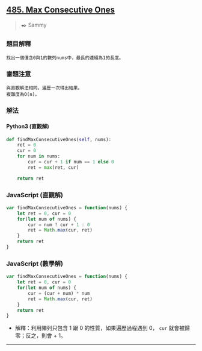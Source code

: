 ## [485. Max Consecutive Ones](https://leetcode.com/problems/max-consecutive-ones/)
> :black_nib: Sammy
### 題目解釋
    找出一個僅含0與1的數列nums中，最長的連續為1的長度。
### 審題注意
    與直觀解法相同。遍歷一次得出結果。
    複雜度為O(n)。
### 解法
#### Python3 (直觀解)
```python
def findMaxConsecutiveOnes(self, nums):
    ret = 0
    cur = 0
    for num in nums:
        cur = cur + 1 if num == 1 else 0
        ret = max(ret, cur)

    return ret
```

### JavaScript (直觀解)
```javascript
var findMaxConsecutiveOnes = function(nums) {
    let ret = 0, cur = 0
    for(let num of nums) {
        cur = num ? cur + 1 : 0
        ret = Math.max(cur, ret)
    }
    return ret
}
```

### JavaScript (數學解)
```javascript
var findMaxConsecutiveOnes = function(nums) {
    let ret = 0, cur = 0
    for(let num of nums) {
        cur = (cur + num) * num
        ret = Math.max(cur, ret)
    }
    return ret
}
```
- 解釋：利用陣列只包含 1 跟 0 的性質，如果遍歷過程遇到 0， `cur` 就會被歸零；反之，則會 + 1。
---

